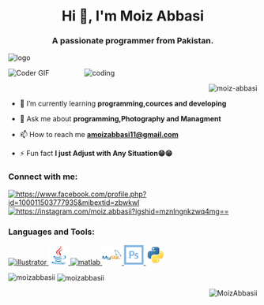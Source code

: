 <h1 align="center">Hi 👋, I'm Moiz Abbasi</h1>
<h3 align="center">A passionate programmer from Pakistan.</h3>

![logo](https://github.com/SamimSadeed/SamimSadeed/blob/main/github-logo%2090.png)

<img align="right" align="right" alt="coding" width="350" src="https://avatars.githubusercontent.com/u/19213393?v=4">



<img alt="Coder GIF" height=250 width=350 src="https://cdn.dribbble.com/users/730703/screenshots/6581243/avento.gif" />
<br>


<p align="right"> <img src="https://komarev.com/ghpvc/?username=moiz-abbasi&label=Profile%20views&color=0e75b6&style=flat" alt="moiz-abbasi" /> </p>


- 🌱 I’m currently learning **programming,cources and developing**

- 💬 Ask me about **programming,Photography and Managment**

- 📫 How to reach me **amoizabbasi11@gmail.com**

- ⚡ Fun fact **I just Adjust with Any Situation😁😁**

<h3 align="left">Connect with me:</h3>
<p align="left">
<a href="https://fb.com/https://www.facebook.com/profile.php?id=100011503777935&mibextid=zbwkwl" target="blank"><img align="center" src="https://raw.githubusercontent.com/rahuldkjain/github-profile-readme-generator/master/src/images/icons/Social/facebook.svg" alt="https://www.facebook.com/profile.php?id=100011503777935&mibextid=zbwkwl" height="30" width="40" /></a>
<a href="https://instagram.com/https://instagram.com/moiz.abbasii?igshid=mznlngnkzwq4mg==" target="blank"><img align="center" src="https://raw.githubusercontent.com/rahuldkjain/github-profile-readme-generator/master/src/images/icons/Social/instagram.svg" alt="https://instagram.com/moiz.abbasii?igshid=mznlngnkzwq4mg==" height="30" width="40" /></a>
</p>

<h3 align="left">Languages and Tools:</h3>
<p align="left"> <a href="https://www.adobe.com/in/products/illustrator.html" target="_blank" rel="noreferrer"> <img src="https://www.vectorlogo.zone/logos/adobe_illustrator/adobe_illustrator-icon.svg" alt="illustrator" width="40" height="40"/> </a> <a href="https://www.java.com" target="_blank" rel="noreferrer"> <img src="https://raw.githubusercontent.com/devicons/devicon/master/icons/java/java-original.svg" alt="java" width="40" height="40"/> </a> <a href="https://www.mathworks.com/" target="_blank" rel="noreferrer"> <img src="https://upload.wikimedia.org/wikipedia/commons/2/21/Matlab_Logo.png" alt="matlab" width="40" height="40"/> </a> <a href="https://www.mysql.com/" target="_blank" rel="noreferrer"> <img src="https://raw.githubusercontent.com/devicons/devicon/master/icons/mysql/mysql-original-wordmark.svg" alt="mysql" width="40" height="40"/> </a> <a href="https://www.photoshop.com/en" target="_blank" rel="noreferrer"> <img src="https://raw.githubusercontent.com/devicons/devicon/master/icons/photoshop/photoshop-line.svg" alt="photoshop" width="40" height="40"/> </a> <a href="https://www.python.org" target="_blank" rel="noreferrer"> <img src="https://raw.githubusercontent.com/devicons/devicon/master/icons/python/python-original.svg" alt="python" width="40" height="40"/> </a> </p>

<p><img align="left" src="https://github-readme-stats.vercel.app/api/top-langs?username=moizabbasii&show_icons=true&locale=en&layout=compact" alt="moizabbasii" /></p>
<p>&nbsp;<img align="center" src="https://github-readme-stats.vercel.app/api?username=moizabbasii&show_icons=true&locale=en" alt="moizabbasii" /></p>
<p><img align="right" src="https://github-readme-streak-stats.herokuapp.com/?user=MoizAbbasii&" alt="MoizAbbasii" /></p>
